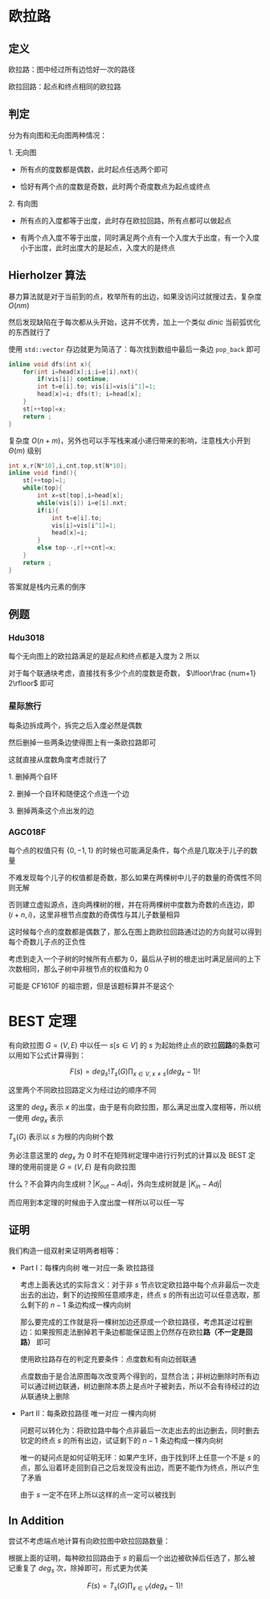 # 欧拉路

## 定义

欧拉路：图中经过所有边恰好一次的路径

欧拉回路：起点和终点相同的欧拉路

## 判定

分为有向图和无向图两种情况：

$1.$ 无向图

- 所有点的度数都是偶数，此时起点任选两个即可
 
- 恰好有两个点的度数是奇数，此时两个奇度数点为起点或终点

$2.$ 有向图

- 所有点的入度都等于出度，此时存在欧拉回路，所有点都可以做起点

- 有两个点入度不等于出度，同时满足两个点有一个入度大于出度，有一个入度小于出度，此时出度大的是起点，入度大的是终点

## Hierholzer 算法

暴力算法就是对于当前到的点，枚举所有的出边，如果没访问过就搜过去，复杂度 $O(nm)$

然后发现缺陷在于每次都从头开始，这并不优秀，加上一个类似 $dinic$ 当前弧优化的东西就行了

使用 `std::vector` 存边就更为简洁了：每次找到数组中最后一条边 `pop_back` 即可

```cpp
inline void dfs(int x){
    for(int i=head[x];i;i=e[i].nxt){
        if(vis[i]) continue;
        int t=e[i].to; vis[i]=vis[i^1]=1;
        head[x]=i; dfs(t); i=head[x];
    }
    st[++top]=x;
    return ;
}
```

复杂度 $O(n+m)$，另外也可以手写栈来减小递归带来的影响，注意栈大小开到 $\Theta(m)$ 级别

```cpp
int x,r[N*10],i,cnt,top,st[N*10];
inline void find(){
    st[++top]=1; 
    while(top){
        int x=st[top],i=head[x]; 
        while(vis[i]) i=e[i].nxt;
        if(i){
            int t=e[i].to;
            vis[i]=vis[i^1]=1; 
            head[x]=i;
        }
        else top--,r[++cnt]=x;
    }
    return ;
}
```

答案就是栈内元素的倒序

## 例题

### Hdu3018

每个无向图上的欧拉路满足的是起点和终点都是入度为 $2$ 所以

对于每个联通块考虑，直接找有多少个点的度数是奇数， $\lfloor\frac {num+1} 2\rfloor$ 即可

### 星际旅行

每条边拆成两个，拆完之后入度必然是偶数

然后删掉一些两条边使得图上有一条欧拉路即可

这就直接从度数角度考虑就行了

$1.$ 删掉两个自环

$2.$ 删掉一个自环和随便这个点连一个边

$3.$ 删掉两条这个点出发的边

### AGC018F

每个点的权值只有 $\{0,-1,1\}$ 的时候也可能满足条件，每个点是几取决于儿子的数量

不难发现每个儿子的权值都是奇数，那么如果在两棵树中儿子的数量的奇偶性不同则无解

否则建立虚拟源点，连向两棵树的根，并在将两棵树中度数为奇数的点连边，即 $(i+n,i)$，这里非根节点度数的奇偶性与其儿子数量相异

这时候每个点的度数都是偶数了，那么在图上跑欧拉回路通过边的方向就可以得到每个奇数儿子点的正负性

考虑到走入一个子树的时候所有点都为 $0$，最后从子树的根走出时满足层间的上下次数相同，那么子树中非根节点的权值和为 $0$

可能是 CF1610F 的祖宗题，但是该题标算并不是这个

# BEST 定理

有向欧拉图 $G=(V,E)$ 中以任一 $s[s\in V]$ 的 $s$ 为起始终止点的欧拉**回路**的条数可以用如下公式计算得到：

$$F(s)=deg_s!T_s(G)\prod_{x\in V,x\neq s} (deg_x-1)!$$

这里两个不同欧拉回路定义为经过边的顺序不同

这里的 $deg_x$ 表示 $x$ 的出度，由于是有向欧拉图，那么满足出度入度相等，所以统一使用 $deg_x$ 表示

$T_s(G)$ 表示以 $s$ 为根的内向树个数

务必注意这里的 $deg_x$ 为 $0$ 时不在矩阵树定理中进行行列式的计算以及 BEST 定理的使用前提是 $G=(V,E)$ 是有向欧拉图

什么？不会算内向生成树？$|K_{out}-Adj|$，外向生成树就是 $|K_{in}-Adj|$

而应用到本定理的时候由于入度出度一样所以可以任一写

## 证明

我们构造一组双射来证明两者相等：

- Part I：每棵内向树 唯一对应一条 欧拉路径

    考虑上面表达式的实际含义：对于非 $s$ 节点钦定欧拉路中每个点非最后一次走出去的出边，剩下的边按照任意顺序走，终点 $s$ 的所有出边可以任意选取，那么剩下的 $n-1$ 条边构成一棵内向树
    
    那么要完成的工作就是将一棵树加边还原成一个欧拉路径，考虑其逆过程删边：如果按照走法删掉若干条边都能保证图上仍然存在欧拉**路（不一定是回路）** 即可

    使用欧拉路存在的判定充要条件：点度数和有向边弱联通

    点度数由于是合法原图每次改变两个得到的，显然合法；非树边删除时所有边可以通过树边联通，树边删除本质上是点叶子被剥去，所以不会有待经过的边从联通块上删除

- Part II：每条欧拉路径 唯一对应 一棵内向树

    问题可以转化为：将欧拉路中每个点非最后一次走出去的出边删去，同时删去钦定的终点 $s$ 的所有出边，试证剩下的 $n-1$ 条边构成一棵内向树

    唯一的疑问点是如何证明无环：如果产生环，由于找到环上任意一个不是 $s$ 的点，那么沿着环走回到自己之后发现没有出边，而更不能作为终点，所以产生了矛盾

    由于 $s$ 一定不在环上所以这样的点一定可以被找到

## In Addition

尝试不考虑端点地计算有向欧拉图中欧拉回路数量：

根据上面的证明，每种欧拉回路由于 $s$ 的最后一个出边被砍掉后任选了，那么被记重复了 $deg_s$ 次，除掉即可，形式更为优美

$$F(s)=T_s(G)\prod_{x\in V} (deg_x-1)!$$